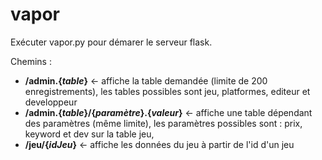 
# vapor

Exécuter vapor.py pour démarer le serveur flask.

Chemins :
 - **/admin.{*table*}** <- affiche la table demandée (limite de 200 enregistrements), les tables possibles sont jeu, platformes, editeur et developpeur
 - **/admin.{*table*}/{*paramètre*}.{*valeur*}** <- affiche une table dépendant des paramètres (même limite), les paramètres possibles sont : prix, keyword et dev sur la table jeu,
 - **/jeu/{*idJeu*}** <- affiche les données du jeu à partir de l'id d'un jeu
